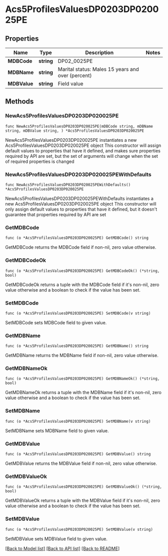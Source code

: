 # Acs5ProfilesValuesDP0203DP020025PE

## Properties

Name | Type | Description | Notes
------------ | ------------- | ------------- | -------------
**MDBCode** | **string** | DP02_0025PE | 
**MDBName** | **string** | Marital status: Males 15 years and over (percent) | 
**MDBValue** | **string** | Field value | 

## Methods

### NewAcs5ProfilesValuesDP0203DP020025PE

`func NewAcs5ProfilesValuesDP0203DP020025PE(mDBCode string, mDBName string, mDBValue string, ) *Acs5ProfilesValuesDP0203DP020025PE`

NewAcs5ProfilesValuesDP0203DP020025PE instantiates a new Acs5ProfilesValuesDP0203DP020025PE object
This constructor will assign default values to properties that have it defined,
and makes sure properties required by API are set, but the set of arguments
will change when the set of required properties is changed

### NewAcs5ProfilesValuesDP0203DP020025PEWithDefaults

`func NewAcs5ProfilesValuesDP0203DP020025PEWithDefaults() *Acs5ProfilesValuesDP0203DP020025PE`

NewAcs5ProfilesValuesDP0203DP020025PEWithDefaults instantiates a new Acs5ProfilesValuesDP0203DP020025PE object
This constructor will only assign default values to properties that have it defined,
but it doesn't guarantee that properties required by API are set

### GetMDBCode

`func (o *Acs5ProfilesValuesDP0203DP020025PE) GetMDBCode() string`

GetMDBCode returns the MDBCode field if non-nil, zero value otherwise.

### GetMDBCodeOk

`func (o *Acs5ProfilesValuesDP0203DP020025PE) GetMDBCodeOk() (*string, bool)`

GetMDBCodeOk returns a tuple with the MDBCode field if it's non-nil, zero value otherwise
and a boolean to check if the value has been set.

### SetMDBCode

`func (o *Acs5ProfilesValuesDP0203DP020025PE) SetMDBCode(v string)`

SetMDBCode sets MDBCode field to given value.


### GetMDBName

`func (o *Acs5ProfilesValuesDP0203DP020025PE) GetMDBName() string`

GetMDBName returns the MDBName field if non-nil, zero value otherwise.

### GetMDBNameOk

`func (o *Acs5ProfilesValuesDP0203DP020025PE) GetMDBNameOk() (*string, bool)`

GetMDBNameOk returns a tuple with the MDBName field if it's non-nil, zero value otherwise
and a boolean to check if the value has been set.

### SetMDBName

`func (o *Acs5ProfilesValuesDP0203DP020025PE) SetMDBName(v string)`

SetMDBName sets MDBName field to given value.


### GetMDBValue

`func (o *Acs5ProfilesValuesDP0203DP020025PE) GetMDBValue() string`

GetMDBValue returns the MDBValue field if non-nil, zero value otherwise.

### GetMDBValueOk

`func (o *Acs5ProfilesValuesDP0203DP020025PE) GetMDBValueOk() (*string, bool)`

GetMDBValueOk returns a tuple with the MDBValue field if it's non-nil, zero value otherwise
and a boolean to check if the value has been set.

### SetMDBValue

`func (o *Acs5ProfilesValuesDP0203DP020025PE) SetMDBValue(v string)`

SetMDBValue sets MDBValue field to given value.



[[Back to Model list]](../README.md#documentation-for-models) [[Back to API list]](../README.md#documentation-for-api-endpoints) [[Back to README]](../README.md)


